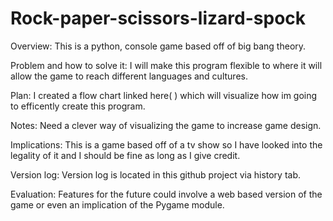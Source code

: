 # Rock-paper-scissors-lizard-spock

Overview:
This is a python, console game based off of big bang theory.

Problem and how to solve it:
I will make this program flexible to where it will allow the game to reach different languages and cultures.

Plan:
I created a flow chart linked here( ) which will visualize how im going to efficently create this program.

Notes:
Need a clever way of visualizing the game to increase game design.

Implications:
This is a game based off of a tv show so I have looked into the legality of it and I should be fine as long as I give credit.

Version log:
Version log is located in this github project via history tab.

Evaluation:
Features for the future could involve a web based version of the game or even an implication of the Pygame module.
